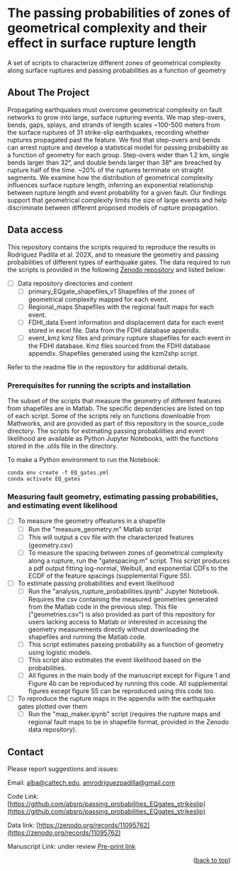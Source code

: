 # The passing probabilities of zones of geometrical complexity and their effect in surface rupture length
A set of scripts to characterize different zones of geometrical complexity along surface ruptures and passing probabilities as a function of geometry

<!-- ABOUT THE PROJECT -->
## About The Project
Propagating earthquakes must overcome geometrical complexity on fault networks to grow into large, surface rupturing events. We map step-overs, bends, gaps, splays, and strands of length scales ~100-500 meters from the surface ruptures of 31 strike-slip earthquakes, recording whether ruptures propagated past the feature. We find that step-overs and bends can arrest rupture and develop a statistical model for passing probability as a function of geometry for each group. Step-overs wider than 1.2 km, single bends larger than 32°, and double bends larger than 38° are breached by rupture half of the time. ~20% of the ruptures terminate on straight segments. We examine how the distribution of geometrical complexity influences surface rupture length, inferring an exponential relationship between rupture length and event probability for a given fault. Our findings support that geometrical complexity limits the size of large events and help discriminate between different proposed models of rupture propagation.

<!-- GETTING STARTED -->
## Data access

This repository contains the scripts required to reproduce the results in Rodriguez Padilla et al. 202X, and to measure the geometry and passing probabilities of different types of earthquake gates. The data required to run the scripts is provided in the following [Zenodo repository](https://zenodo.org/records/11095762) and listed below:

- [ ] Data repository directories and content
    - [ ] primary_EQgate_shapefiles_v1
          Shapefiles of the zones of geometrical complexity mapped for each event. 
    - [ ] Regional_maps
          Shapefiles with the regional fault maps for each event.
    - [ ] FDHI_data
          Event information and displacement data for each event stored in excel file. Data from the FDHI database appendix. 
    - [ ] event_kmz
          kmz files and primary rupture shapefiles for each event in the FDHI database. Kmz files sourced from the FDHI database appendix. Shapefiles generated using the kzm2shp script. 
          
Refer to the readme file in the repository for additional details. 

### Prerequisites for running the scripts and installation

The subset of the scripts that measure the geometry of different features from shapefiles are in Matlab. The specific dependencies are listed on top of each script. Some of the scripts rely on functions downloable from Mathworks, and are provided as part of this repository in the source_code directory. The scripts for estimating passing probabilities and event likelihood are available as Python Jupyter Notebooks, with the functions stored in the .utils file in the directory. 

To make a Python environment to run the Notebook:

```
conda env create -f EQ_gates.yml
conda activate EQ_gates
```

### Measuring fault geometry, estimating passing probabilities, and estimating event likelihood

- [ ] To measure the geometry offeatures in a shapefile
    - [ ] Run the "measure_geometry.m" Matlab script 
    - [ ] This will output a csv file with the characterized features (geometry.csv)
    - [ ] To measure the spacing between zones of geometrical complexity along a rupture, run the "gatespacing.m" script. This script produces a pdf output fitting log-normal, Weibull, and exponential CDFs to the ECDF of the feature spacings (supplemental Figure S5).

- [ ] To estimate passing probabilities and event likelihood
    - [ ] Run the "analysis_rupture_probabilities.ipynb" Jupyter Notebook. Requires the csv containing the measured geometries generated from the Matlab code in the previous step. This file ("geometries.csv") is also provided as part of this repository for users lacking access to Matlab or interested in accessing the geometry measurements directly without downloading the shapefiles and running the Matlab code. 
    - [ ] This script estimates passing probability as a function of geometry using logistic models.
    - [ ] This script also estimates the event likelihood based on the probabilities.
    - [ ] All figures in the main body of the manuscript except for Figure 1 and Figure 4b can be reproduced by running this code. All supplemental figures except figure S5 can be reproduced using this code too.

- [ ] To reproduce the rupture maps in the appendix with the earthquake gates plotted over them
    - [ ] Run the "map_maker.ipynb" script (requires the rupture maps and regional fault maps to be in shapefile format, provided in the Zenodo data repository). 

<!-- CONTACT -->
## Contact

Please report suggestions and issues:

Email: alba@caltech.edu, amrodriguezpadilla@gmail.com

Code Link: [https://github.com/absrp/passing_probabilities_EQgates_strikeslip](https://github.com/absrp/passing_probabilities_EQgates_strikeslip)

Data link: [https://zenodo.org/records/11095762](https://zenodo.org/records/11095762)

Manuscript Link: under review
[Pre-print link](https://essopenarchive.org/users/700353/articles/687281-the-influence-of-earthquake-gates-on-surface-rupture-length)


<p align="right">(<a href="#readme-top">back to top</a>)</p>
